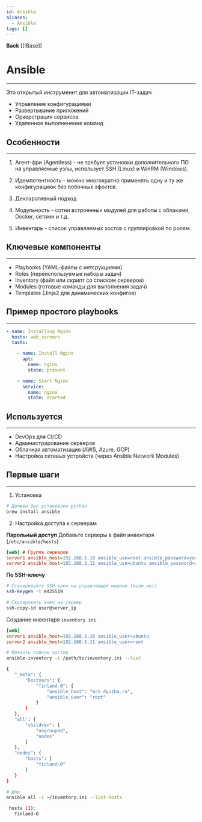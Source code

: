 ```yaml
---
id: Ansible
aliases:
  - Ansible
tags: []
---
```

**Back**
    [[!Base]]

# Ansible
---
Это открытый инструменнт для автоматизации IT-задач

- Управление конфигурациями
- Развертывание приложений
- Оркерстрация сервисов
- Удаленное выполненение команд

## Особенности
---
1. Агент-фри (Agentless) - не требует установки дополнительного ПО на управляемые узлы, использует SSH (Linux) и WinRM (Windows).

2. Идемпотентность - можно многократно применять одну и ту же конфигурациюк без побочных эфектов.

3. Декларативный подход

4. Модульность - сотни встроенных модулей для работы с облаками, Docker, сетями и т.д.

5. Инвентарь - список управляемых хостов с группировкой по ролям.


## Ключевые компоненты
---
- Playbooks (YAML-файлы с интсрукциями)
- Roles (переиспользуемые наборы задач)
- Inventory (файл или скрипт со списком серверов)
- Modules (готовые команды для выполнения задач)
- Templates (Jinja2 для динамических конфигов)


## Пример простого playbooks
---
```yml
- name: Installing Nginx
  hosts: web_servers
  tasks:

    - name: Install Nginx
      apt:
        name: nginx
        state: present

    - name: Start Nginx
      service:
        name: nginx
        state: started
```

## Используется
---
- DevOps для CI/CD
- Администрирование серверов
- Облачная автоматизация (AWS, Azure, GCP)
- Настройка сетевых устройств (через Ansible Network Modules)


 ## Первые шаги
---
1. Установка
```bash
# Должен был установлен python
brew install ansible
```

2.  Настройка доступа к серверам

**Парольный доступ**
Добавьте серверы в файл инвентаря (`/etc/ansible/hosts`)

```ini
[web] # Группа серверов
server1 ansible_host=192.168.1.10 ansible_use=root ansible_password=your_password
server2 ansible_host=192.168.1.11 ansible_use=ubuntu ansible_password=another_password
```

**По SSH-ключу**
 ```bash
# Сгенерируйте SSH-ключ на управляющей машине (если нет)
ssh-keygen -t ed25519

# Скопировать ключ на сервер
ssh-copy-id user@server_ip
 ```

 Создание инвентаря `inventory.ini`
 ```ini
[web]
server1 ansible_host=192.168.1.10 ansible_user=ubuntu
server2 ansible_host=192.168.1.11 ansible_user=root
 ```

 ```bash
# Показть список хостов
ansible-inventory -i /path/to/inventory.ini --list

{
    "_meta": {
        "hostvars": {
            "finland-0": {
                "ansible_host": "mrz.dyuzha.ru",
                "ansible_user": "root"
            }
        }
    },
    "all": {
        "children": [
            "ungrouped",
            "nodes"
        ]
    },
    "nodes": {
        "hosts": [
            "finland-0"
        ]
    }
}

 # Или
ansible all -i ~/inventory.ini --list-hosts

  hosts (1):
    finland-0

 ```
